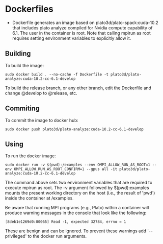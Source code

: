 # Dockerfiles
- Dockerfile generates an image based on plato3d/plato-spack:cuda-10.2 that includes plato analyze compiled for Nvidia compute capability of 6.1.  The user in the container is root.  Note that calling mpirun as root requires setting environment variables to explicitly allow it.

## Building
To build the image:

```shell
sudo docker build . --no-cache -f Dockerfile -t plato3d/plato-analyze:cuda-10.2-cc-6.1-develop
```

To build the release branch, or any other branch, edit the Dockerfile and change @develop to @release, etc.

## Commiting
To commit the image to docker hub:

```shell
sudo docker push plato3d/plato-analyze:cuda-10.2-cc-6.1-develop
```

## Using
To run the docker image:

```shell
sudo docker run -v $(pwd):/examples --env OMPI_ALLOW_RUN_AS_ROOT=1 --env OMPI_ALLOW_RUN_AS_ROOT_CONFIRM=1 --gpus all -it plato3d/plato-analyze:cuda-10.2-cc-6.1-develop
```

The command above sets two environment variables that are required to execute mpirun as root.  The -v argument followed by $(pwd):examples mounts the present working directory on the host (i.e., the result of 'pwd') inside the container at /examples.

Be aware that running MPI programs (e.g., Plato) within a container will produce warning messages in the console that look like the following:

```shell
[8deb1e1269d0:00065] Read -1, expected 32784, errno = 1
```

These are benign and can be ignored.  To prevent these warnings add '--privileged' to the docker run arguments.
